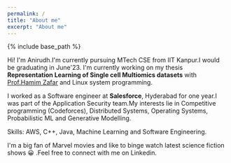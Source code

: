 ```yaml
---
permalink: /
title: "About me"
excerpt: "About me"
---
```

{% include base_path %}

Hi! I'm Anirudh.I'm currently pursuing MTech CSE  from IIT  Kanpur.I would be graduating in June'23. I'm currently working on my thesis **Representation Learning of Single cell Multiomics datasets** with [Prof.Hamim Zafar](https://hamimzafar.wixsite.com/home) and Linux system programming. 

I worked as a Software engineer at **Salesforce**, Hyderabad for one year.I was part of the Application Security team.My interests lie in Competitive programming (Codeforces), Distributed Systems, Operating Systems, Probabilistic ML and Generative Modelling.

Skills: AWS, C++, Java, Machine Learning and Software Engineering.

I'm a big fan of Marvel movies and like to binge watch latest science fiction shows :grinning: .Feel free to connect with me on Linkedin.

